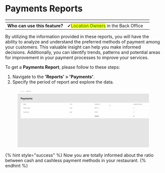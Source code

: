 # Payments Reports

<table data-card-size="large" data-view="cards"><thead><tr><th></th><th></th><th></th></tr></thead><tbody><tr><td><strong>Who can use this feature?</strong></td><td><span data-gb-custom-inline data-tag="emoji" data-code="2714">✔</span><mark style="color:green;">Location Owners</mark> in the Back Office</td><td></td></tr></tbody></table>

By utilizing the information provided in these reports, you will have the ability to analyze and understand the preferred methods of payment among your customers. This valuable insight can help you make informed decisions. Additionally, you can identify trends, patterns and potential areas for improvement in your payment processes to improve your services.

To get a **Payments Report**, please follow to these steps:

1. Navigate to the **'Reports' > 'Payments'**.
2. Specify the period of report and explore the data.

<figure><img src="../.gitbook/assets/payments-report.jpg" alt=""><figcaption></figcaption></figure>

{% hint style="success" %}
Now you are totally informed about the ratio between cash and cashless payment methods in your restaurant.
{% endhint %}
